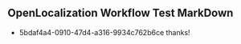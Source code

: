 ## OpenLocalization Workflow Test MarkDown
* 5bdaf4a4-0910-47d4-a316-9934c762b6ce thanks!

<!--HONumber=Aug16_HO4-->


